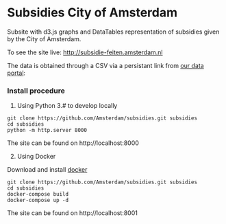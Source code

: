 #  Subsidies City of Amsterdam  #


Subsite with d3.js graphs and DataTables representation of subsidies given by the City of Amsterdam.

To see the site live:
http://subsidie-feiten.amsterdam.nl

The data is obtained through a CSV via a persistant link from [our data portal](https://data.amsterdam.nl/datasets/yvlbMxqPKn1ULw):


### Install procedure ###

1. Using Python 3.# to develop locally

```
git clone https://github.com/Amsterdam/subsidies.git subsidies
cd subsidies
python -m http.server 8000
```
The site can be found on http://localhost:8000</br>

2. Using Docker

Download and install <a href="https://www.docker.com">docker</a></br>

```
git clone https://github.com/Amsterdam/subsidies.git subsidies
cd subsidies
docker-compose build
docker-compose up -d
```
The site can be found on http://localhost:8001</br>
